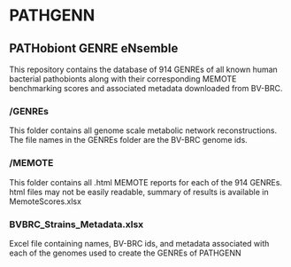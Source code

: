 # PATHGENN
## PATHobiont GENRE eNsemble
This repository contains the database of 914 GENREs of all known human bacterial pathobionts along with their corresponding MEMOTE benchmarking scores and associated metadata downloaded from BV-BRC.
 
### /GENREs
This folder contains all genome scale metabolic network reconstructions. The file names in the GENREs folder are the BV-BRC genome ids. 

### /MEMOTE
This folder contains all .html MEMOTE reports for each of the 914 GENREs. html files may not be easily readable, summary of results is available in MemoteScores.xlsx

### BVBRC_Strains_Metadata.xlsx
Excel file containing names, BV-BRC ids, and metadata associated with each of the genomes used to create the GENREs of PATHGENN
